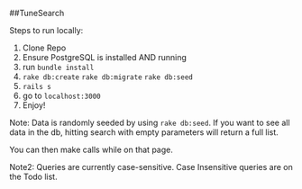 ##TuneSearch

Steps to run locally:

1. Clone Repo
2. Ensure PostgreSQL is installed AND running
3. run `bundle install`
4. `rake db:create` `rake db:migrate` `rake db:seed`
5. `rails s`
6. go to `localhost:3000`
7. Enjoy!

Note: Data is randomly seeded by using `rake db:seed`. If you want to see all
data in the db, hitting search with empty parameters will return a full list.

You can then make calls while on that page.


Note2: Queries are currently case-sensitive. 
Case Insensitive queries are on the Todo list.

